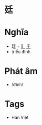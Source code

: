 # 廷

# Nghĩa
* 廷 = [廴](廴.md) [壬](壬.md)
* triều đình

# Phát âm
* /đình/

# Tags
* Hán Việt

<script>window.HANZI_FIELD='廷';</script>
